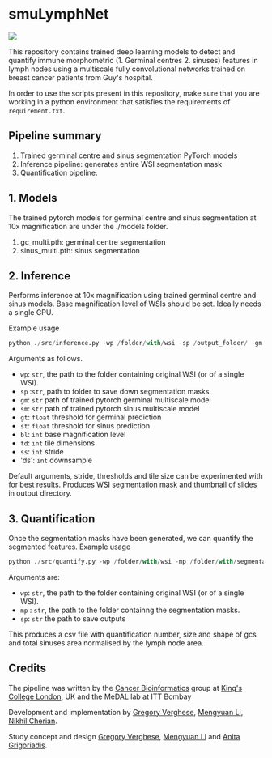 # smuLymphNet

![](smyLymphNet.png)


This repository contains trained deep learning models to detect and quantify immune morphometric (1. Germinal centres 2. sinuses) features in lymph nodes using a multiscale fully convolutional networks trained on breast cancer patients from Guy's hospital.

In order to use the scripts present in this repository, make sure that you are working in a python environment that satisfies the requirements of
`requirement.txt`.

## Pipeline summary 

1. Trained germinal centre and sinus segmentation PyTorch models
2. Inference pipeline: generates entire WSI segmentation mask
3. Quantification pipeline:


## 1. Models

The trained pytorch models for germinal centre and sinus segmentation at 10x magnification are under the ./models folder.

1. gc_multi.pth: germinal centre segmentation
2. sinus_multi.pth: sinus segmentation

## 2. Inference

Performs inference at 10x magnification using trained germinal centre and sinus models. Base magnification level of WSIs should be set. Ideally needs a single GPU. 

Example usage

```python
python ./src/inference.py -wp /folder/with/wsi -sp /output_folder/ -gm /models/gc_multi.pth -sm /models/sinus_multi.pth
```

Arguments as follows.

* `wp`: `str`, the path to the folder containing original WSI (or of a single WSI).
* `sp` :`str`, path to folder to save down segmentation masks.
* `gm`: `str` path of trained pytorch germinal multiscale model
* `sm`: `str` path of trained pytorch sinus multiscale model
* `gt`: `float` threshold for germinal prediction
* `st`: `float` threshold for sinus prediction
* `bl`: `int` base magnification level
* `td`: `int` tile dimensions
* `ss`: `int` stride 
* 'ds': `int` downsample

Default arguments, stride, thresholds and tile size can be experimented with for best results. Produces WSI segmentation mask and thumbnail of slides in output directory. 

## 3. Quantification

Once the segmentation masks have been generated, we can quantify the segmented features. Example usage

```python
python ./src/quantify.py -wp /folder/with/wsi -mp /folder/with/segmentation_masks -sp /folder/to_save_output
```
 
Arguments are:

* `wp`: `str`, the path to the folder containing original WSI (or of a single WSI).
* `mp` : `str`, the path to the folder containng the segmentation masks.
* `sp`: `str` the path to save outputs

This produces a csv file with quantification number, size and shape of gcs and total sinuses area normalised by the lymph node area.


## Credits

The pipeline was written by the [Cancer Bioinformatics][url_cb] group at [King's College London][url_kcl], UK and the MeDAL lab at ITT Bombay

Development and implementation by [Gregory Verghese](gregory.e.verghese@kcl.ac.uk), [Mengyuan Li](mengyuan.3.li@@kcl.ac.uk), [Nikhil Cherian](nikhilcherian30@gmail.com). 

Study concept and design [Gregory Verghese](gregory.verghese.@kcl.ac.uk), [Mengyuan Li](mengyuan.3.li@@kcl.ac.uk) and [Anita Grigoriadis](anita.grigoriadis@kcl.ac.uk).

[url_cb]: http://cancerbioinformatics.co.uk/
[url_kcl]: https://www.kcl.ac.uk/

